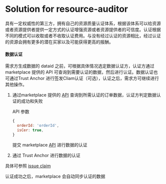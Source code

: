 # Solution for resource-auditor

具有一定权威性的第三方，拥有自己的资源质量认证体系，根据该体系可以给资源或者资源提供者提供一定方式的认证增强资源或者资源提供者的可信度。认证根据不同的模式可以收取或者不收取认证费用。与没有经过认证的资源相比，经过认证的资源会拥有更多的潜在买家以及可能获得更高的报酬。



#### 数据认证

需求方生成数据的 dataid 之前，可根据具体情况选定数据认证方，认证方通过 marketplace 提供的 API 可查询到需要认证的数据，然后进行认证。数据认证也可通过Trust Anchor 进行签发Cliam认证（可选），认证之后，需求方可继续进行其他操作。

1. 通过marketplace 提供的 [API]() 查询到所需认证的订单数据，认证方判定数据认证的成功和失败

   API 参数

   ```js
   {
     orderId: 'orderId',
     isCer: true,
   }
   ```

   提交 marketplace [API]() 进行数据的认证

   

2.  通过 Trust Anchor 进行数据的认证

   具体可参照 [issue claim](../../../ontid/business/scenarios/trust-anchor/issue.md)

   认证成功之后，marketplace 会自动同步认证的数据



